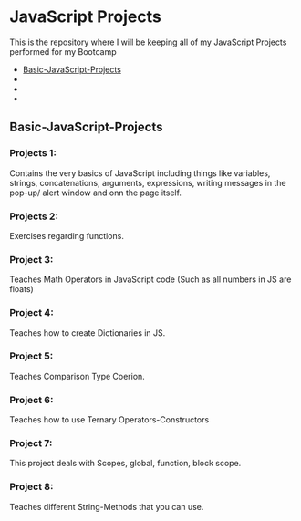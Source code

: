 # JavaScript Projects

This is the repository where I will be keeping all of my JavaScript Projects performed for my Bootcamp
* [Basic-JavaScript-Projects](Basic-JavaScript-Projects)
*
*
*


## Basic-JavaScript-Projects
### Projects 1: 
Contains the very basics of JavaScript including things like variables, strings, concatenations, arguments, expressions, writing messages in the pop-up/ alert window and onn the page itself.

### Projects 2: 
Exercises regarding functions.

### Project 3: 
Teaches Math Operators in JavaScript code (Such as all numbers in JS are floats)

### Project 4:
Teaches how to create Dictionaries in JS.

### Project 5:
Teaches Comparison Type Coerion.

### Project 6:
Teaches how to use Ternary Operators-Constructors

### Project 7:
This project deals with Scopes, global, function, block scope.

### Project 8:
Teaches different String-Methods that you can use.


